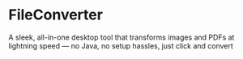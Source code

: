 # FileConverter
A sleek, all-in-one desktop tool that transforms images and PDFs at lightning speed — no Java, no setup hassles, just click and convert
